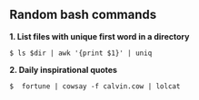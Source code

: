## Random bash commands

**1. List files with unique first word in a directory**

```console 
$ ls $dir | awk '{print $1}' | uniq
```

**2. Daily inspirational quotes**

```console
$  fortune | cowsay -f calvin.cow | lolcat
```
